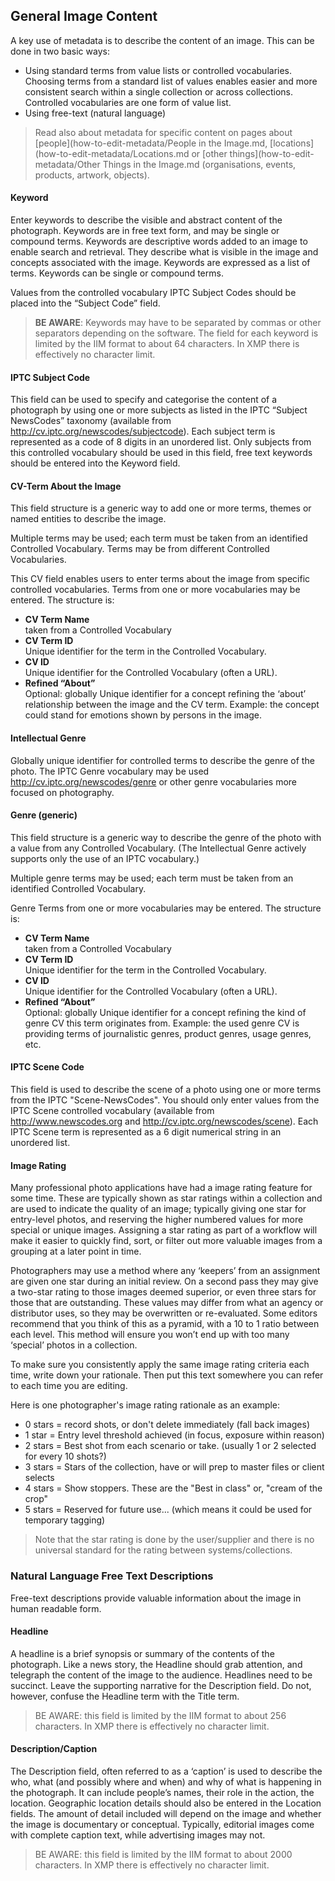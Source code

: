 ## General Image Content
A key use of metadata is to describe the content of an image. This can be done in two basic ways:

* Using standard terms from value lists or controlled vocabularies.
Choosing terms from a standard list of values enables easier and more consistent search within a single collection or across collections. Controlled vocabularies are one form of value list.
* Using free-text (natural language)

> Read also about metadata for specific content on pages about [people](how-to-edit-metadata/People in the Image.md, [locations](how-to-edit-metadata/Locations.md or [other things](how-to-edit-metadata/Other Things in the Image.md (organisations, events, products, artwork, objects).

#### Keyword

Enter keywords to describe the visible and abstract content of the photograph.  Keywords are in free text form, and may be single or compound terms.
Keywords are descriptive words added to an image to enable search and retrieval. They describe what is visible in the image and concepts associated with the image. Keywords are expressed as a list of terms. Keywords can be single or compound terms.

Values from the controlled vocabulary IPTC Subject Codes should be placed into the “Subject Code” field.

> **BE AWARE**: Keywords may have to be separated by commas or other separators depending on the software. The field for each keyword is limited by the IIM format to about 64 characters. In XMP there is effectively no character limit.

#### IPTC Subject Code

This field can be used to specify and categorise the content of a photograph by using one or more subjects as listed in the IPTC “Subject NewsCodes” taxonomy (available from http://cv.iptc.org/newscodes/subjectcode). Each subject term is represented as a code of 8 digits in an unordered list. Only subjects from this controlled vocabulary should be used in this field, free text keywords should be entered into the Keyword field.

#### CV-Term About the Image

This field structure is a generic way to add one or more terms, themes or named entities to describe the image.

Multiple terms may be used; each term must be taken from an identified Controlled Vocabulary. Terms may be from different Controlled Vocabularies.

This CV field enables users to enter terms about the image from specific controlled vocabularies. Terms from one or more vocabularies may be entered. The structure is:

* **CV Term Name**\
taken from a Controlled Vocabulary
* **CV Term ID**\
Unique identifier for the term in the Controlled Vocabulary.
* **CV ID**\
Unique identifier for the Controlled Vocabulary (often a URL).
* **Refined “About”**\
Optional: globally Unique identifier for a concept refining the ‘about’ relationship between the image and the CV term. Example: the concept could stand for emotions shown by persons in the image.

#### Intellectual Genre

Globally unique identifier for controlled terms to describe the genre of the photo. The IPTC Genre vocabulary may be used http://cv.iptc.org/newscodes/genre or other genre vocabularies more focused on photography.

#### Genre (generic)

This field structure is a generic way to describe the genre of the photo with a value from any Controlled Vocabulary. (The Intellectual Genre actively supports only the use of an IPTC vocabulary.)

Multiple genre terms may be used; each term must be taken from an identified Controlled Vocabulary.

Genre Terms from one or more vocabularies may be entered. The structure is:

* **CV Term Name**\
taken from a Controlled Vocabulary
* **CV Term ID**\
Unique identifier for the term in the Controlled Vocabulary.
* **CV ID**\
Unique identifier for the Controlled Vocabulary (often a URL).
* **Refined “About”**\
Optional: globally Unique identifier for a concept refining the kind of genre CV this term originates from. Example: the used genre CV is providing terms of journalistic genres, product genres, usage genres, etc.

#### IPTC Scene Code

This field is used to describe the scene of a photo using one or more terms from the IPTC "Scene-NewsCodes". You should only enter values from the IPTC Scene controlled vocabulary (available from http://www.newscodes.org and http://cv.iptc.org/newscodes/scene). Each IPTC Scene term is represented as a 6 digit numerical string in an unordered list.

#### Image Rating

Many professional photo applications have had a image rating feature for some time. These are typically shown as star ratings within a collection and are used to indicate the quality of an image; typically giving one star for entry-level photos, and reserving the higher numbered values for more special or unique images. Assigning a star rating as part of a workflow will make it easier to quickly find, sort, or filter out more valuable images from a grouping at a later point in time.

Photographers may use a method where any ‘keepers’ from an assignment are given one star during an initial review. On a second pass they may give a two-star rating to those images deemed superior, or even three stars for those that are outstanding. These values may differ from what an agency or distributor uses, so they may be overwritten or re-evaluated. Some editors recommend that you think of this as a pyramid, with a 10 to 1 ratio between each level. This method will ensure you won’t end up with too many ‘special’ photos in a collection.

To make sure you consistently apply the same image rating criteria each time, write down your rationale. Then put this text somewhere you can refer to each time you are editing.

Here is one photographer's image rating rationale as an example:
* 0 stars = record shots, or don't delete immediately (fall back images)
* 1 star  = Entry level threshold achieved (in focus, exposure within reason)
* 2 stars = Best shot from each scenario or take. (usually 1 or 2 selected for every 10 shots?)
* 3 stars = Stars of the collection, have or will prep to master files or client selects
* 4 stars = Show stoppers. These are the "Best in class" or, "cream of the crop"
* 5 stars = Reserved for future use... (which means it could be used for temporary tagging)

> Note that the star rating is done by the user/supplier and there is no universal standard for the rating between systems/collections.

### Natural Language Free Text Descriptions

Free-text descriptions provide valuable information about the image in human readable form.

#### Headline

A headline is a brief synopsis or summary of the contents of the photograph. Like a news story, the Headline should grab attention, and telegraph the content of the image to the audience. Headlines need to be succinct. Leave the supporting narrative for the Description field. Do not, however, confuse the Headline term with the Title term.

> BE AWARE: this field is limited by the IIM format to about 256 characters. In XMP there is effectively no character limit.

#### Description/Caption

The Description field, often referred to as a ‘caption’ is used to describe the who, what (and possibly where and when) and why of what is happening in the photograph. It can include people’s names, their role in the action, the location. Geographic location details should also be entered in the Location fields. The amount of detail included will depend on the image and whether the image is documentary or conceptual. Typically, editorial images come with complete caption text, while advertising images may not.

> BE AWARE: this field is limited by the IIM format to about 2000 characters. In XMP there is effectively no character limit.
